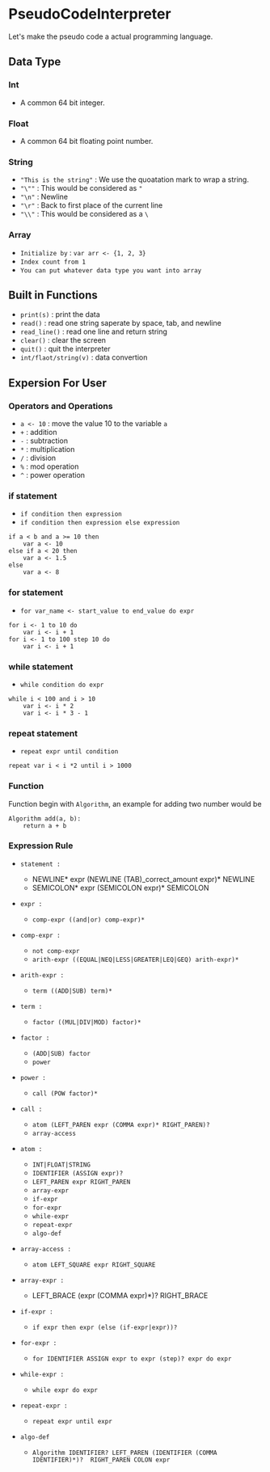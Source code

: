 # PseudoCodeInterpreter

Let's make the pseudo code a actual programming language.

## Data Type

### Int

- A common 64 bit integer.

### Float

- A common 64 bit floating point number.

### String

- `"This is the string"` : We use the quoatation mark to wrap a string.
- `"\""` : This would be considered as `"`
- `"\n"` : Newline
- `"\r"` : Back to first place of the current line
- `"\\"` : This would be considered as a `\`

### Array

- `Initialize by` : `var arr <- {1, 2, 3}`
- `Index count from 1`
- `You can put whatever data type you want into array`

## Built in Functions

- `print(s)` : print the data
- `read()` : read one string saperate by space, tab, and newline
- `read_line()` : read one line and return string
- `clear()` : clear the screen
- `quit()` : quit the interpreter
- `int/flaot/string(v)` : data convertion

## Expersion For User

### Operators and Operations

- `a <- 10` : move the value 10 to the variable `a`
- `+` : addition 
- `-` : subtraction
- `*` : multiplication
- `/` : division
- `%` : mod operation
- `^` : power operation

### if statement

- `if condition then expression`
- `if condition then expression else expression`

```pseudo
if a < b and a >= 10 then
    var a <- 10
else if a < 20 then
    var a <- 1.5
else
    var a <- 8
```

### for statement

- `for var_name <- start_value to end_value do expr`

```pseudo
for i <- 1 to 10 do 
    var i <- i + 1
for i <- 1 to 100 step 10 do
    var i <- i + 1
```

### while statement

- `while condition do expr`

```pseudo
while i < 100 and i > 10
    var i <- i * 2
    var i <- i * 3 - 1
```

### repeat statement

- `repeat expr until condition`

```pseudo
repeat var i < i *2 until i > 1000
```

### Function

Function begin with `Algorithm`, an example for adding two number would be

```pseudo
Algorithm add(a, b):
    return a + b
```

### Expression Rule

- `statement :`
    - NEWLINE* expr (NEWLINE (TAB)_correct_amount expr)* NEWLINE
    - SEMICOLON* expr (SEMICOLON expr)* SEMICOLON

- `expr :`
    - `comp-expr ((and|or) comp-expr)*`
- `comp-expr :`
    - `not comp-expr`
    - `arith-expr ((EQUAL|NEQ|LESS|GREATER|LEQ|GEQ) arith-expr)*`
- `arith-expr :`
    - `term ((ADD|SUB) term)*`
- `term :`
    - `factor ((MUL|DIV|MOD) factor)*`
- `factor :`
    - `(ADD|SUB) factor`
    - `power`
- `power :`
    - `call (POW factor)*`
- `call :`
    - `atom (LEFT_PAREN expr (COMMA expr)* RIGHT_PAREN)?`
    - `array-access`
- `atom :`
    - `INT|FLOAT|STRING`
    - `IDENTIFIER (ASSIGN expr)?`
    - `LEFT_PAREN expr RIGHT_PAREN`
    - `array-expr`
    - `if-expr`
    - `for-expr`
    - `while-expr`
    - `repeat-expr`
    - `algo-def`
- `array-access :`
    - `atom LEFT_SQUARE expr RIGHT_SQUARE`
- `array-expr :`
    - LEFT_BRACE (expr (COMMA expr)*)? RIGHT_BRACE
- `if-expr :`
    - `if expr then expr (else (if-expr|expr))?`
- `for-expr :`
    - `for IDENTIFIER ASSIGN expr to expr (step)? expr do expr`    
- `while-expr :`
    - `while expr do expr`
- `repeat-expr :`
    - `repeat expr until expr`
- `algo-def`
    - `Algorithm IDENTIFIER? LEFT_PAREN (IDENTIFIER (COMMA IDENTIFIER)*)?  RIGHT_PAREN COLON expr`